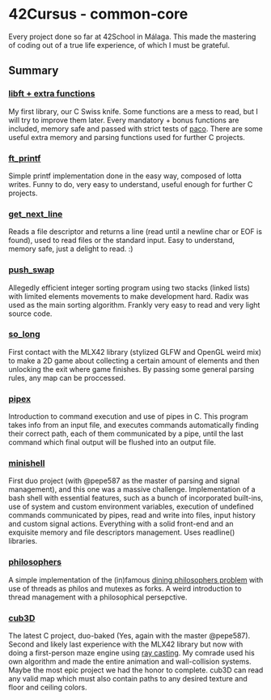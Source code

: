# 42Cursus - common-core
Every project done so far at 42School in Málaga. This made the mastering of coding out of a true life experience, of which I must be grateful.

## Summary

### [libft + extra functions](https://github.com/prando-a/42Cursus/tree/master/libft)
My first library, our C Swiss knife. Some functions are a mess to read, but I will try to improve them later. Every mandatory + bonus functions are included, memory safe and passed with strict tests of [paco](https://github.com/xicodomingues/francinette). There are some useful extra memory and parsing functions used for further C projects.

### [ft_printf](https://github.com/prando-a/42Cursus/tree/master/ft_printf)
Simple printf implementation done in the easy way, composed of lotta writes. Funny to do, very easy to understand, useful enough for further C projects.

### [get_next_line](https://github.com/prando-a/42Cursus/tree/master/get_next_line)
Reads a file descriptor and returns a line (read until a newline char or EOF is found), used to read files or the standard input. Easy to understand, memory safe, just a delight to read. :)

### [push_swap](https://github.com/prando-a/42Cursus/tree/master/push_swap)
Allegedly efficient integer sorting program using two stacks (linked lists) with limited elements movements to make development hard. Radix was used as the main sorting algorithm. Frankly very easy to read and very light source code.

### [so_long](https://github.com/prando-a/42Cursus/tree/master/so_long)
First contact with the MLX42 library (stylized GLFW and OpenGL weird mix) to make a 2D game about collecting a certain amount of elements and then unlocking the exit where game finishes. By passing some general parsing rules, any map can be proccessed.

### [pipex](https://github.com/prando-a/42Cursus/tree/master/pipex)
Introduction to command execution and use of pipes in C. This program takes info from an input file, and executes commands automatically finding their correct path, each of them communicated by a pipe, until the last command which final output will be flushed into an output file.

### [minishell](https://github.com/prando-a/42Cursus/tree/master/minishell)
First duo project (with @pepe587 as the master of parsing and signal management), and this one was a massive challenge. Implementation of a bash shell with essential features, such as a bunch of incorporated built-ins, use of system and custom environment variables, execution of undefined commands communicated by pipes, read and write into files, input history and custom signal actions. Everything with a solid front-end and an exquisite memory and file descriptors management. Uses readline() libraries.

### [philosophers](https://github.com/prando-a/42Cursus/tree/master/philosophers)
A simple implementation of the (in)famous [dining philosophers problem](https://en.wikipedia.org/wiki/Dining_philosophers_problem) with use of threads as philos and mutexes as forks. A weird introduction to thread management with a philosophical persepctive.

### [cub3D](https://github.com/prando-a/42Cursus/tree/master/cub3D)
The latest C project, duo-baked (Yes, again with the master @pepe587).
Second and likely last experience with the MLX42 library but now with doing a first-person maze engine using [ray casting](https://en.wikipedia.org/wiki/Ray_casting). My comrade used his own algorithm and made the entire animation and wall-collision systems. Maybe the most epic project we had the honor to complete. cub3D can read any valid map which must also contain paths to any desired texture and floor and ceiling colors.
